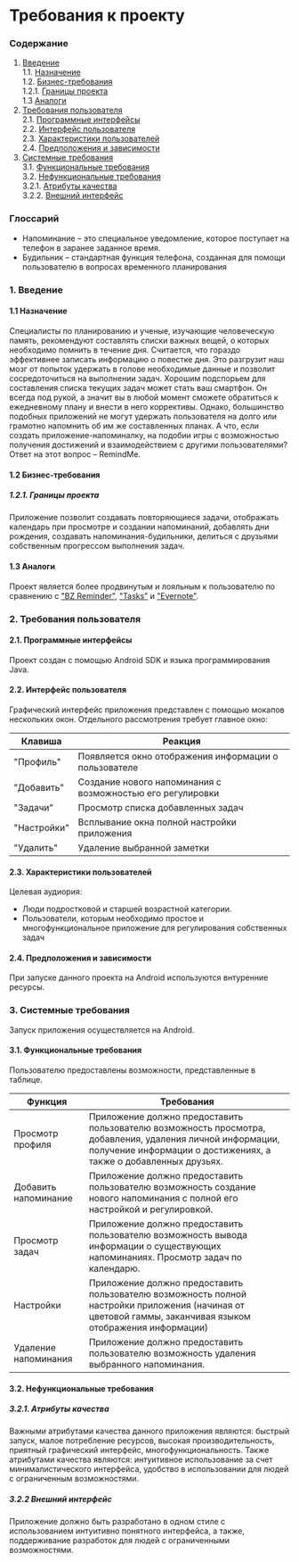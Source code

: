 # Требования к проекту
### Содержание
1. [Введение](#1) <br>
  1.1. [Назначение](#1.1) <br>
  1.2. [Бизнес-требования](#1.2) <br>
      1.2.1. [Границы проекта](#1.2.1) <br>
  1.3 [Аналоги](#1.3) <br>
2. [Требования пользователя](#2) <br>
  2.1. [Программные интерфейсы](#2.1) <br>
  2.2. [Интерфейс пользователя](#2.2) <br>
  2.3. [Характеристики пользователей](#2.3) <br>
  2.4. [Предположения и зависимости](#2.4) <br>
3. [Системные требования](#3) <br>
  3.1. [Функциональные требования](#3.1) <br>
  3.2. [Нефункциональные требования](#3.2) <br>
     3.2.1. [Атрибуты качества](#3.2.1) <br>
     3.2.2. [Внешний интерфейс](#3.2.2) <br>

### Глоссарий
* Напоминание – это специальное уведомление, которое поступает на телефон в заранее заданное время.
* Будильник – стандартная функция телефона, созданная для помощи пользователю в вопросах временного планирования
  
### 1. Введение <a name="1"></a>
#### 1.1 Назначение <a name="1.1"></a>
Специалисты по планированию и ученые, изучающие человеческую память, рекомендуют составлять списки важных вещей, о которых необходимо помнить в течение дня. Считается, что гораздо эффективнее записать информацию о повестке дня. Это разгрузит наш мозг от попыток удержать в голове необходимые данные и позволит сосредоточиться на выполнении задач.
Хорошим подспорьем для составления списка текущих задач может стать ваш смартфон. Он всегда под рукой, а значит вы в любой момент сможете обратиться к ежедневному плану и внести в него коррективы.
Однако, большинство подобных приложений не могут удержать пользователя на долго или грамотно напомнить об им же составленных планах. А что, если создать приложение-напоминалку, на подобии игры с возможностью получения достижений и взаимодействием с другими пользователями? Ответ на этот вопрос – RemindMe.

#### 1.2 Бизнес-требования <a name="1.2"></a>
##### 1.2.1. Границы проекта <a name="1.2.1"></a>
Приложение позволит создавать повторяющиеся задачи, отображать календарь при просмотре и создании напоминаний, добавлять дни рождения, создавать напоминания-будильники, делиться с друзьями собственным прогрессом выполнения задач.
#### 1.3 Аналоги <a name="1.3"></a>
Проект является более продвинутым и лояльным к пользователю по сравнению с ["BZ Reminder"](https://bzreminder.com/), ["Tasks"](https://mytasksapp.com/) и ["Evernote"](https://evernote.com/intl/ru).
### 2. Требования пользователя <a name="2"></a>
#### 2.1. Программные интерфейсы <a name="2.1"></a>
Проект создан с помощью Android SDK и языка программирования Java.
#### 2.2. Интерфейс пользователя <a name="2.2"></a>
Графический интерфейс приложения представлен с помощью мокапов нескольких окон.
Отдельного рассмотрения требует главное окно:

Клавиша | Реакция
--- | ---
"Профиль" | Появляется окно отображения информации о пользователе
"Добавить" | Создание нового напоминания с возможностью его регулировки
"Задачи" | Просмотр списка добавленных задач
"Настройки" | Всплывание окна полной настройки приложения
"Удалить" | Удаление выбранной заметки

#### 2.3. Характеристики пользователей <a name="2.3"></a>
Целевая аудиория:
* Люди подростковой и старшей возрастной категории.
* Пользователи, которым необходимо простое и многофункциональное приложение для регулирования собственных задач
#### 2.4. Предположения и зависимости <a name="2.4"></a>
При запуске данного проекта на Android используются внтуренние ресурсы.
### 3. Системные требования <a name="3"></a>
Запуск приложения осуществляется на Android.
#### 3.1. Функциональные требования <a name="3.1"></a>
Пользователю предоставлены возможности, представленные в таблице.

Функция | Требования
--- | ---
Просмотр профиля | Приложение должно предоставить пользователю возможность просмотра, добавления, удаления личной информации, получение информации о достижениях, а также о добавленных друзьях.
Добавить напоминание | Приложение должно предоставить пользователю возможность создание нового напоминания с полной его настройкой и регулировкой.
Просмотр задач | Приложение должно предоставить пользователю возможность вывода информации о существующих напоминаниях. Просмотр задач по календарю.
Настройки | Приложение должно предоставить пользователю возможность полной настройки приложения (начиная от цветовой гаммы, заканчивая языком отображения информации)
Удаление напоминания | Приложение должно предоставить пользователю возможность удаления выбранного напоминания.

#### 3.2. Нефункциональные требования <a name="3.2"></a>
  ##### 3.2.1. Атрибуты качества <a name="3.2.1"></a>
Важными атрибутами качества данного приложения являются: быстрый запуск, малое потребление ресурсов, высокая производительность, приятный графический интерфейс, многофункциональность.
Также атрибутами качества являются: интуитивное использование за счет минималистического интерфейса, удобство в использовании для людей с ограниченным возможностями.

  ##### 3.2.2 Внешний интерфейс <a name="3.2.2"></a>
Приложение должно быть разработано в одном стиле с использованием интуитивно понятного интерфейса, а также, поддерживание разработок для людей с ограниченными возможностями.
